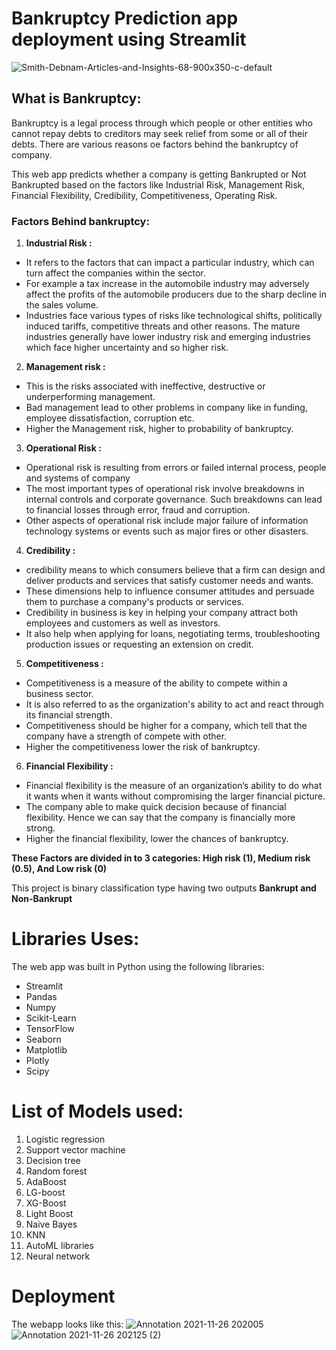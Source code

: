 # Bankruptcy Prediction app deployment using Streamlit
![Smith-Debnam-Articles-and-Insights-68-900x350-c-default](https://user-images.githubusercontent.com/71897685/149876757-aa4be791-5887-403e-82f0-923330694d13.png)

## What is Bankruptcy:
Bankruptcy is a legal process through which people or other entities who cannot repay debts to creditors may seek relief from some or all of their debts. 
There are various reasons  oe factors behind the bankruptcy of company. 

This web app predicts whether a company is getting Bankrupted or Not Bankrupted based on the factors like Industrial Risk, Management Risk, Financial Flexibility, Credibility, Competitiveness, Operating Risk.

### Factors Behind bankruptcy:
1. **Industrial Risk :**
- It refers to the factors that can impact a particular industry, which can turn affect the companies within the sector. 
- For example a tax increase in the automobile industry may adversely affect the profits of the automobile producers due to the sharp decline in the sales volume.  
- Industries face various types of risks like technological shifts, politically induced tariffs, competitive threats and other reasons.  The mature industries generally have lower industry risk and emerging industries which face higher uncertainty and so higher risk.
2. **Management risk :**
- This is the risks associated with ineffective, destructive or underperforming management.
- Bad management lead to other problems in company like in funding, employee dissatisfaction, corruption etc.
- Higher the Management risk, higher to probability of bankruptcy.
3. **Operational Risk :**
- Operational risk is resulting from errors or failed internal process, people and systems of company
- The most important types of operational risk involve breakdowns in internal controls and corporate governance. Such breakdowns can lead to financial losses through error, fraud and corruption.
- Other aspects of operational risk include major failure of information technology systems or events such as major fires or other disasters.
4. **Credibility :** 
- credibility means to which consumers believe that a firm can design and deliver products and services that satisfy customer needs and wants. 
- These dimensions help to influence consumer attitudes and persuade them to purchase a company's products or services.
- Credibility in business is key in helping your company attract both employees and customers as well as investors. 
- It also help when applying for loans, negotiating terms, troubleshooting production issues or requesting an extension on credit.
5. **Competitiveness :**
- Competitiveness is a measure of the ability to compete within a business sector. 
- It is also referred to as the organization's ability to act and react through its financial strength. 
- Competitiveness should be higher for a company,  which tell that the company have a strength of compete with other.
- Higher the competitiveness lower the risk of bankruptcy.
6. **Financial Flexibility :**
- Financial flexibility is the measure of an organization’s ability to do what it wants when it wants without compromising the larger financial picture. 
- The company able to make quick decision because of financial flexibility. Hence we can say that the company is financially more strong.
- Higher the financial flexibility, lower the chances of bankruptcy.

**These Factors are divided in to 3 categories: High risk (1), Medium risk (0.5), And Low risk (0)**

This project is binary classification type having two outputs **Bankrupt and Non-Bankrupt**

# Libraries Uses:
The web app was built in Python using the following libraries:

- Streamlit
- Pandas
- Numpy
- Scikit-Learn
- TensorFlow
- Seaborn
- Matplotlib
- Plotly
- Scipy

# List of Models used:
1. Logistic regression
2. Support vector machine
3. Decision tree
4. Random forest
5. AdaBoost
6. LG-boost
7. XG-Boost
8. Light Boost
9. Naive Bayes
10. KNN
11. AutoML libraries
12. Neural network

# Deployment
The webapp looks like this: 
![Annotation 2021-11-26 202005](https://user-images.githubusercontent.com/71897685/149886923-98560c83-e8c9-4d5e-9f00-bfae440cfc79.jpg)
![Annotation 2021-11-26 202125 (2)](https://user-images.githubusercontent.com/71897685/149887860-4b1cc553-27db-4c07-b923-b1f75756c23a.jpg)

